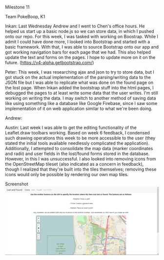 Milestone 11

Team PokeBoop, K1

Inkan:
Last Wednesday Andrew and I went to Chen's office hours. He helped us start up a basic node.js so we can store data, in which I pushed onto our repo. For this week, I was tasked with working on Boostrap. While I admit I could have done more, I looked into Bootstrap and started with a basic framework. With that, I was able to source Bootstrap onto our app and got working navigation bars for each page that we had.  This also helped update the text and forms on the pages. I hope to update more on it on the future. (https://v4-alpha.getbootstrap.com/)

Peter:
This week, I was researching ajax and json to try to store data, but I got stuck on the actual implementation of the parsing/writing data to the
JSON file but I was able to replicate what was done on the found page on the lost page. When Inkan added the bootstrap stuff into the html pages, I debugged the pages to at least write some data that the user writes. I'm still working on writing the data. I may switch to another method of saving data like using something like a database like Google Firebase, since I saw some implementation of it on web application similar to what we're been doing.

Andrew:

Austin:
Last week I was able to get the editing functionality of the Leaflet.draw toolbars working. Based on week 6 feedback, I condensed such drawing operations this week to be more accessible to the user (they stated the initial tools available needlessly complicated the application). Additionally, I attempted to consolidate the map data (marker coordinates and radii) and user fields in the lost/found forms stored in the database. However, in this I was unsuccessful. I also looked into removing icons from the OpenStreetMap tileset (also indicated as a concern in feedback), though I realized that they're built into the tiles themselves; removing these icons would only be possible by rendering our own map tiles.

Screenshot
![Bootstrap Functionality](https://github.com/Laverii/PokeBoops/blob/master/markdown/M11Function.PNG)